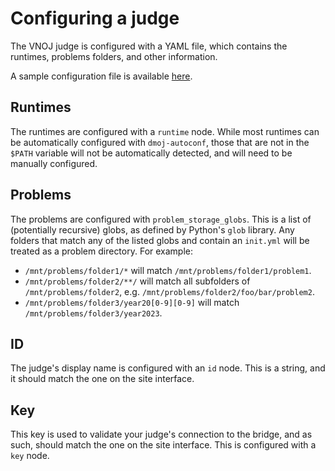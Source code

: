 # Configuring a judge

The VNOJ judge is configured with a YAML file, which contains the runtimes, problems folders, and other information.

A sample configuration file is available [here](https://github.com/VNOI-Admin/vnoj-docs/blob/master/sample_files/judge_conf.yml).

## Runtimes

The runtimes are configured with a `runtime` node. While most runtimes can be automatically configured with `dmoj-autoconf`, those that are not in the `$PATH` variable will not be automatically detected, and will need to be manually configured.

## Problems

The problems are configured with `problem_storage_globs`. This is a list of (potentially recursive) globs, as defined by Python's `glob` library.
Any folders that match any of the listed globs and contain an `init.yml` will be treated as a problem directory.
For example:
- `/mnt/problems/folder1/*` will match `/mnt/problems/folder1/problem1`.
- `/mnt/problems/folder2/**/` will match all subfolders of `/mnt/problems/folder2`, e.g. `/mnt/problems/folder2/foo/bar/problem2`.
- `/mnt/problems/folder3/year20[0-9][0-9]` will match `/mnt/problems/folder3/year2023`.



## ID

The judge's display name is configured with an `id` node. This is a string, and it should match the one on the site interface.

## Key

This key is used to validate your judge's connection to the bridge, and as such, should match the one on the site interface. This is configured with a `key` node.
